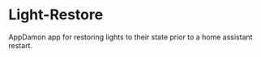 # Light-Restore
AppDamon app for restoring lights to their state prior to a home assistant restart.
